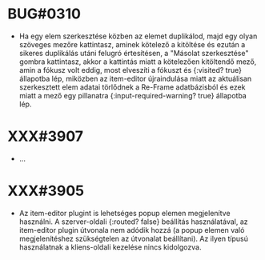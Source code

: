 
# BUG#0310
- Ha egy elem szerkesztése közben az elemet duplikálod, majd egy olyan szöveges mezőre kattintasz,
  aminek kötelező a kitöltése és ezután a sikeres duplikálás utáni felugró értesítésen,
  a "Másolat szerkesztése" gombra kattintasz, akkor a kattintás miatt a kötelezően kitöltendő mező,
  amin a fókusz volt eddig, most elveszíti a fókuszt és {:visited? true} állapotba lép, miközben
  az item-editor újraindulása miatt az aktuálisan szerkesztett elem adatai törlődnek a Re-Frame
  adatbázisból és ezek miatt a mező egy pillanatra {:input-required-warning? true} állapotba lép.



# XXX#3907
- ...



# XXX#3905
- Az item-editor plugint is lehetséges popup elemen megjelenítve használni.
  A szerver-oldali {:routed? false} beállítás használatával, az item-editor plugin
  útvonala nem adódik hozzá (a popup elemen való megjelenítéshez szükségtelen az útvonalat beállítani).
  Az ilyen típusú használatnak a kliens-oldali kezelése nincs kidolgozva.
